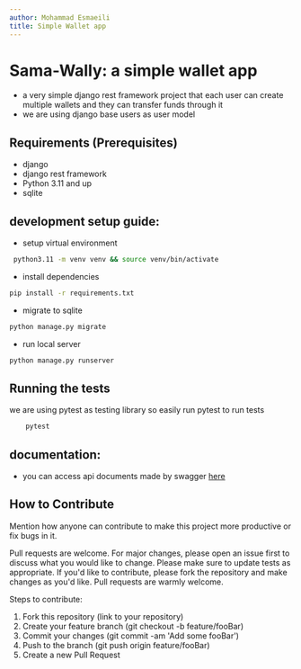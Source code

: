 ```yaml
---
author: Mohammad Esmaeili
title: Simple Wallet app
---
```


# Sama-Wally: a simple wallet app

-   a very simple django rest framework project that each user can create multiple wallets
    and they can transfer funds through it
-  we are using django base users as user model

## Requirements  (Prerequisites)
* django
* django rest framework
* Python 3.11 and up 
* sqlite

## development setup guide:

-   setup virtual environment
```bash
 python3.11 -m venv venv && source venv/bin/activate
```

- install dependencies
```bash
pip install -r requirements.txt
```
- migrate to sqlite
```bash
python manage.py migrate
```

- run local server
```bash
python manage.py runserver
```

## Running the tests
we are using pytest as testing library so easily run pytest to run tests
```bash 
    pytest
```

## documentation:
 - you can access api documents made by swagger [here](https://github.com/momhiar/simple-wallet/blob/main/swagger/swagger.yaml)


## How to Contribute
Mention how anyone can contribute to make this project more productive or fix bugs in it.  

Pull requests are welcome. For major changes, please open an issue first to discuss what you would like to change. Please make sure to update tests as appropriate. If you'd like to contribute, please fork the repository and make changes as you'd like. Pull requests are warmly welcome.

Steps to contribute:
1. Fork this repository (link to your repository)
2. Create your feature branch (git checkout -b feature/fooBar)
3. Commit your changes (git commit -am 'Add some fooBar')
4. Push to the branch (git push origin feature/fooBar)
5. Create a new Pull Request
